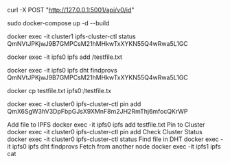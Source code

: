 curl -X POST "http://127.0.0.1:5001/api/v0/id"

sudo docker-compose up -d --build



docker exec -it cluster1 ipfs-cluster-ctl status QmNVtJPKjwJ9B7GMPCsM21hMHkwTxXYKN55Q4wRwa5L1GC

docker exec -it ipfs0 ipfs add /testfile.txt

docker exec -it ipfs0 ipfs dht findprovs QmNVtJPKjwJ9B7GMPCsM21hMHkwTxXYKN55Q4wRwa5L1GC

docker cp testfile.txt ipfs0:/testfile.tx

docker exec -it cluster0 ipfs-cluster-ctl pin add QmX6SgW3hV3DpFbpGJsX9XMnF8m2JH2RmThj6mfocQKrWP



Add file to IPFS	docker exec -it ipfs0 ipfs add testfile.txt
Pin to Cluster	docker exec -it cluster0 ipfs-cluster-ctl pin add <CID>
Check Cluster Status	docker exec -it cluster0 ipfs-cluster-ctl status <CID>
Find file in DHT	docker exec -it ipfs0 ipfs dht findprovs <CID>
Fetch from another node	docker exec -it ipfs1 ipfs cat <CID>
